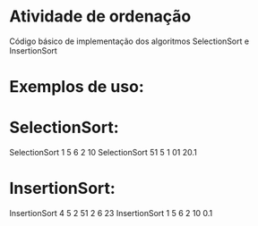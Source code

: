 # Atividade de ordenação
Código básico de implementação dos algoritmos SelectionSort e InsertionSort
# Exemplos de uso:
# SelectionSort:
SelectionSort 1 5 6 2 10
SelectionSort 51 5 1 01 20.1
# InsertionSort:
InsertionSort 4 5 2 51 2 6 23
InsertionSort 1 5 6 2 10 0.1
